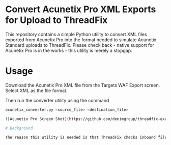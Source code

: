 # Convert Acunetix Pro XML Exports for Upload to ThreadFix

This repository contains a simple Python utility to convert XML files exported from Acunetix Pro into the format needed to simulate Acunetix Standard uploads to ThreadFix. Please check back - native support for Acunetix Pro is in the works - this utility is merely a stopgap.

# Usage

Download the Acunetix Pro XML file from the Targets WAF Export screen. Select XML as the file format.

Then run the converter utility using the command

```bash
acunetix_converter.py <source_file> <destination_file>

![Acunetix Pro Screen Shot](https://github.com/denimgroup/threadfix-examples/blob/master/acunetix_converter/screen_shot.png)

# Background

The reason this utility is needed is that ThreadFix checks inbound file uploads to determine the scanner type. Acunetix Standard XML files start with the tag sequence ScanGroup / Scan / Name / ShortName / StartURL / StartTime (and then have a bunch of additional info about the crawl, site structure. Acunetix Pro XML download files have a similar structure, but omit the Name / ShortName / StartURL / StartTime tags (as well as others) and jump right into ReportItems / ReportItem tags with the actual vulnerabilities. Also, Acunetix Standard outputs severities in lower case ("High" "Medium" etc) whereas Acunetix Pro capitalizes the severities ("High" "Medium" etc).
